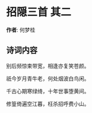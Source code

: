 # 招隠三首  其二

**作者**: 何梦桂

## 诗词内容

别后频惊束带宽，相逢亦复笑苍颜。

祇今岁月青牛老，何处烟波白鸟闲。

千古心期寒绿绮，十年世事堕黄间。

修篁倚遍空江暮，枉杀招呼费小山。

